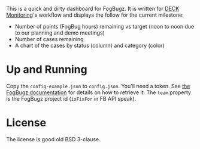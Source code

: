 This is a quick and dirty dashboard for FogBugz. It is written for [DECK Monitoring](https://github.com/deck/)'s workflow and displays the follow for the current milestone:

* Number of points (FogBug hours) remaining vs target (noon to noon due to our planning and demo meetings)
* Number of cases remaining
* A chart of the cases by status (column) and category (color)

# Up and Running

Copy the `config-example.json` to `config.json`. You'll need a token. See [the FogBugz documentation](http://fogbugz.stackexchange.com/fogbugz-xml-api) for details on how to retrieve it. The `team` property is the FogBugz project id (`ixFixFor` in FB API speak).

# License

The license is good old BSD 3-clause.